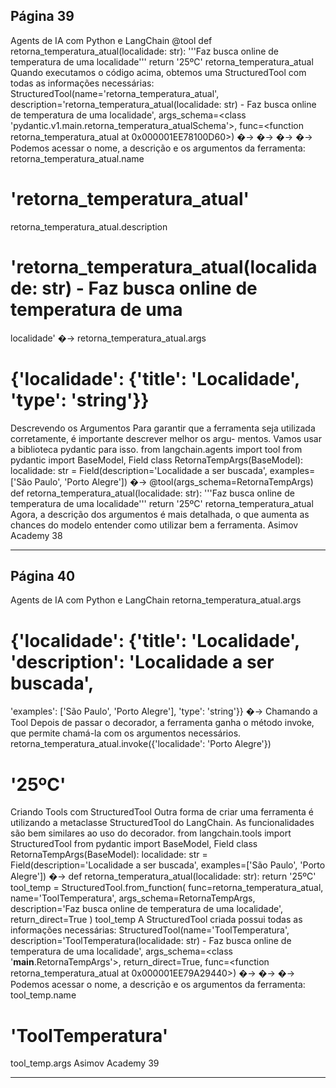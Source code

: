 ## Página 39

Agents de IA com Python e LangChain
@tool
def retorna_temperatura_atual(localidade: str):
'''Faz busca online de temperatura de uma localidade'''
return '25ºC'
retorna_temperatura_atual
Quando executamos o código acima, obtemos uma StructuredTool com todas as informações
necessárias:
StructuredTool(name='retorna_temperatura_atual',
description='retorna_temperatura_atual(localidade: str) - Faz busca online de temperatura
de uma localidade', args_schema=<class
'pydantic.v1.main.retorna_temperatura_atualSchema'>, func=<function
retorna_temperatura_atual at 0x000001EE78100D60>)
�→
�→
�→
�→
Podemos acessar o nome, a descrição e os argumentos da ferramenta:
retorna_temperatura_atual.name
# 'retorna_temperatura_atual'
retorna_temperatura_atual.description
# 'retorna_temperatura_atual(localidade: str) - Faz busca online de temperatura de uma
localidade'
�→
retorna_temperatura_atual.args
# {'localidade': {'title': 'Localidade', 'type': 'string'}}
Descrevendo os Argumentos
Para garantir que a ferramenta seja utilizada corretamente, é importante descrever melhor os argu-
mentos. Vamos usar a biblioteca pydantic para isso.
from langchain.agents import tool
from pydantic import BaseModel, Field
class RetornaTempArgs(BaseModel):
localidade: str = Field(description='Localidade a ser buscada', examples=['São Paulo',
'Porto Alegre'])
�→
@tool(args_schema=RetornaTempArgs)
def retorna_temperatura_atual(localidade: str):
'''Faz busca online de temperatura de uma localidade'''
return '25ºC'
retorna_temperatura_atual
Agora, a descrição dos argumentos é mais detalhada, o que aumenta as chances do modelo entender
como utilizar bem a ferramenta.
Asimov Academy
38


---
## Página 40

Agents de IA com Python e LangChain
retorna_temperatura_atual.args
# {'localidade': {'title': 'Localidade', 'description': 'Localidade a ser buscada',
'examples': ['São Paulo', 'Porto Alegre'], 'type': 'string'}}
�→
Chamando a Tool
Depois de passar o decorador, a ferramenta ganha o método invoke, que permite chamá-la com os
argumentos necessários.
retorna_temperatura_atual.invoke({'localidade': 'Porto Alegre'})
# '25ºC'
Criando Tools com StructuredTool
Outra forma de criar uma ferramenta é utilizando a metaclasse StructuredTool do LangChain. As
funcionalidades são bem similares ao uso do decorador.
from langchain.tools import StructuredTool
from pydantic import BaseModel, Field
class RetornaTempArgs(BaseModel):
localidade: str = Field(description='Localidade a ser buscada', examples=['São Paulo',
'Porto Alegre'])
�→
def retorna_temperatura_atual(localidade: str):
return '25ºC'
tool_temp = StructuredTool.from_function(
func=retorna_temperatura_atual,
name='ToolTemperatura',
args_schema=RetornaTempArgs,
description='Faz busca online de temperatura de uma localidade',
return_direct=True
)
tool_temp
A StructuredTool criada possui todas as informações necessárias:
StructuredTool(name='ToolTemperatura', description='ToolTemperatura(localidade: str) - Faz
busca online de temperatura de uma localidade', args_schema=<class
'__main__.RetornaTempArgs'>, return_direct=True, func=<function retorna_temperatura_atual
at 0x000001EE79A29440>)
�→
�→
�→
Podemos acessar o nome, a descrição e os argumentos da ferramenta:
tool_temp.name
# 'ToolTemperatura'
tool_temp.args
Asimov Academy
39


---
